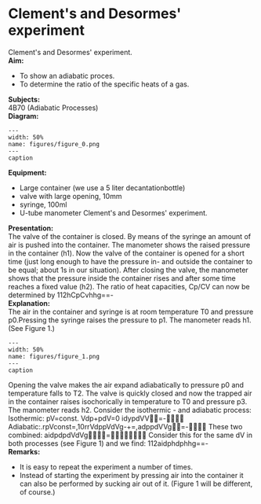 # Clement's and Desormes' experiment 
 Clement's and Desormes' experiment.   
<b> Aim: </b>  
 
 *  To show an adiabatic proces. 
 *  To determine the ratio of the specific heats of a gas.
   
<b> Subjects: </b>  
 4B70 (Adiabatic Processes)   
<b> Diagram: </b>  
   
```{figure} figures/figure_0.png  
---  
width: 50%  
name: figures/figure_0.png  
---  
caption  
``` 
      
<b> Equipment: </b>  
 
 *  Large container (we use a 5 liter decantationbottle) 
 *  valve with large opening, 10mm 
 *  syringe, 100ml 
 *  U-tube manometer Clement's and Desormes' experiment.
    
<b> Presentation: </b>  
 The valve of the container is closed. By means of the syringe an amount of air is pushed into the container. The manometer shows the raised pressure in the container (h1). Now the valve of the container is opened for a short time (just long enough to have the pressure in- and outside the container to be equal; about 1s in our situation). After closing the valve, the manometer shows that the pressure inside the container rises and after some time reaches a fixed value (h2). The ratio of heat capacities, Cp/CV can now be determined by 112hCpCvhhg==-   
<b> Explanation: </b>  
 The air in the container and syringe is at room temperature T0 and pressure p0.Pressing the syringe raises the pressure to p1. The manometer reads h1. (See Figure 1.)    
```{figure} figures/figure_1.png  
---  
width: 50%  
name: figures/figure_1.png  
---  
caption  
``` 
 Opening the valve makes the air expand adiabatically to pressure p0 and temperature falls to T2. The valve is quickly closed and now the trapped air in the container raises isochorically in temperature to T0 and pressure p3. The manometer reads h2. Consider the isothermic - and adiabatic process: Isothermic: pV=const. Vdp+pdV=0 idypdVV=- Adiabatic:.rpVconst=,10rrVdppVdVg-+=,adppdVVg=- These two combined: aidpdpdVdVg= Consider this for the same dV in both processes (see Figure 1) and we find: 112aidphdphhg==-   
<b> Remarks: </b>  
 
 *  It is easy to repeat the experiment a number of times. 
 *  Instead of starting the experiment by pressing air into the container it can also be performed by sucking air out of it. (Figure 1 will be different, of course.)
  